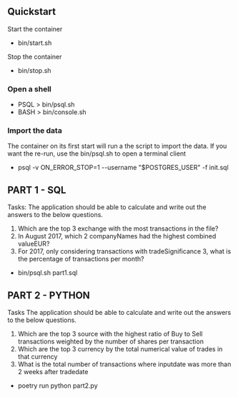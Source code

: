 

## Quickstart

Start the container 
- bin/start.sh

Stop the container
- bin/stop.sh

### Open a shell
- PSQL > bin/psql.sh
- BASH > bin/console.sh

### Import the data
The container on its first start will run a the script to import the data.
If you want the re-run, use the bin/psql.sh to open a terminal client
- psql -v ON_ERROR_STOP=1 --username "$POSTGRES_USER" -f init.sql 



## PART 1 - SQL

Tasks: 
The application should be able to calculate and write out the answers to the below questions.
1. Which are the top 3 exchange with the most transactions in the file?
2. In August 2017, which 2 companyNames had the highest combined valueEUR?
3. For 2017, only considering transactions with tradeSignificance 3, what is the percentage of transactions per
month?

- bin/psql.sh part1.sql

## PART 2 - PYTHON

Tasks
The application should be able to calculate and write out the answers to the below questions.
1. Which are the top 3 source with the highest ratio of Buy to Sell transactions weighted by the number of
shares per transaction
2. Which are the top 3 currency by the total numerical value of trades in that currency
3. What is the total number of transactions where inputdate was more than 2 weeks after tradedate

- poetry run python part2.py





